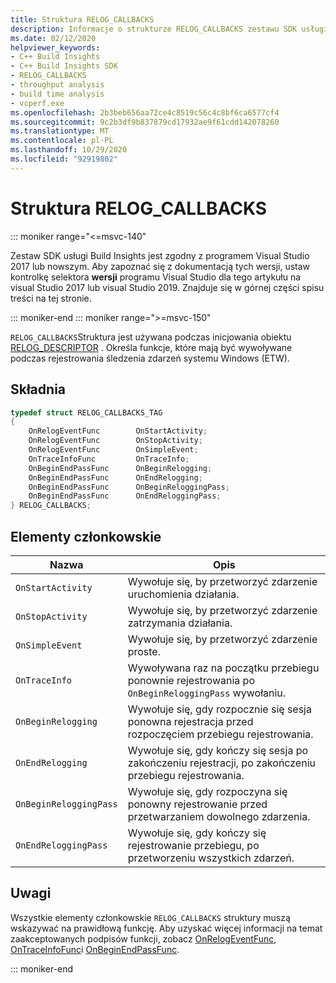 ```yaml
---
title: Struktura RELOG_CALLBACKS
description: Informacje o strukturze RELOG_CALLBACKS zestawu SDK usługi Build Insights.
ms.date: 02/12/2020
helpviewer_keywords:
- C++ Build Insights
- C++ Build Insights SDK
- RELOG_CALLBACKS
- throughput analysis
- build time analysis
- vcperf.exe
ms.openlocfilehash: 2b3beb656aa72ce4c8519c56c4c8bf6ca6577cf4
ms.sourcegitcommit: 9c2b3df9b837879cd17932ae9f61cdd142078260
ms.translationtype: MT
ms.contentlocale: pl-PL
ms.lasthandoff: 10/29/2020
ms.locfileid: "92919802"
---
```

# <a name="relog_callbacks-structure"></a>Struktura RELOG_CALLBACKS

::: moniker range="<=msvc-140"

Zestaw SDK usługi Build Insights jest zgodny z programem Visual Studio 2017 lub nowszym. Aby zapoznać się z dokumentacją tych wersji, ustaw kontrolkę selektora **wersji** programu Visual Studio dla tego artykułu na visual Studio 2017 lub visual Studio 2019. Znajduje się w górnej części spisu treści na tej stronie.

::: moniker-end
::: moniker range=">=msvc-150"

`RELOG_CALLBACKS`Struktura jest używana podczas inicjowania obiektu [RELOG_DESCRIPTOR](relog-descriptor-struct.md) . Określa funkcje, które mają być wywoływane podczas rejestrowania śledzenia zdarzeń systemu Windows (ETW).

## <a name="syntax"></a>Składnia

```cpp
typedef struct RELOG_CALLBACKS_TAG
{
    OnRelogEventFunc        OnStartActivity;
    OnRelogEventFunc        OnStopActivity;
    OnRelogEventFunc        OnSimpleEvent;
    OnTraceInfoFunc         OnTraceInfo;
    OnBeginEndPassFunc      OnBeginRelogging;
    OnBeginEndPassFunc      OnEndRelogging;
    OnBeginEndPassFunc      OnBeginReloggingPass;
    OnBeginEndPassFunc      OnEndReloggingPass;
} RELOG_CALLBACKS;
```

## <a name="members"></a>Elementy członkowskie

| Nazwa | Opis |
|--|--|
| `OnStartActivity` | Wywołuje się, by przetworzyć zdarzenie uruchomienia działania. |
| `OnStopActivity` | Wywołuje się, by przetworzyć zdarzenie zatrzymania działania. |
| `OnSimpleEvent` | Wywołuje się, by przetworzyć zdarzenie proste. |
| `OnTraceInfo` | Wywoływana raz na początku przebiegu ponownie rejestrowania po `OnBeginReloggingPass` wywołaniu. |
| `OnBeginRelogging` | Wywołuje się, gdy rozpocznie się sesja ponowna rejestracja przed rozpoczęciem przebiegu rejestrowania. |
| `OnEndRelogging` | Wywołuje się, gdy kończy się sesja po zakończeniu rejestracji, po zakończeniu przebiegu rejestrowania. |
| `OnBeginReloggingPass` | Wywołuje się, gdy rozpoczyna się ponowny rejestrowanie przed przetwarzaniem dowolnego zdarzenia. |
| `OnEndReloggingPass` | Wywołuje się, gdy kończy się rejestrowanie przebiegu, po przetworzeniu wszystkich zdarzeń. |

## <a name="remarks"></a>Uwagi

Wszystkie elementy członkowskie `RELOG_CALLBACKS` struktury muszą wskazywać na prawidłową funkcję. Aby uzyskać więcej informacji na temat zaakceptowanych podpisów funkcji, zobacz [OnRelogEventFunc](on-relog-event-func-typedef.md), [OnTraceInfoFunc](on-trace-info-func-typedef.md)i [OnBeginEndPassFunc](on-begin-end-pass-func-typedef.md).

::: moniker-end

